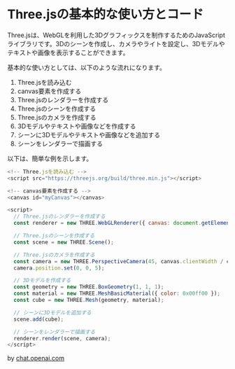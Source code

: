 # Three.jsの基本的な使い方とコード

Three.jsは、WebGLを利用した3Dグラフィックスを制作するためのJavaScriptライブラリです。3Dのシーンを作成し、カメラやライトを設定し、3Dモデルやテキストや画像を表示することができます。

基本的な使い方としては、以下のような流れになります。

1. Three.jsを読み込む
1. canvas要素を作成する
1. Three.jsのレンダラーを作成する
1. Three.jsのシーンを作成する
1. Three.jsのカメラを作成する
1. 3Dモデルやテキストや画像などを作成する
1. シーンに3Dモデルやテキストや画像などを追加する
1. シーンをレンダラーで描画する

以下は、簡単な例を示します。

```js
<!-- Three.jsを読み込む -->
<script src="https://threejs.org/build/three.min.js"></script>

<!-- canvas要素を作成する -->
<canvas id="myCanvas"></canvas>

<script>
  // Three.jsのレンダラーを作成する
  const renderer = new THREE.WebGLRenderer({ canvas: document.getElementById("myCanvas") });

  // Three.jsのシーンを作成する
  const scene = new THREE.Scene();

  // Three.jsのカメラを作成する
  const camera = new THREE.PerspectiveCamera(45, canvas.clientWidth / canvas.clientHeight, 1, 500);
  camera.position.set(0, 0, 5);

  // 3Dモデルを作成する
  const geometry = new THREE.BoxGeometry(1, 1, 1);
  const material = new THREE.MeshBasicMaterial({ color: 0x00ff00 });
  const cube = new THREE.Mesh(geometry, material);

  // シーンに3Dモデルを追加する
  scene.add(cube);

  // シーンをレンダラーで描画する
  renderer.render(scene, camera);
</script>
```

by [chat.openai.com](https://shrtm.nu/hna3)
